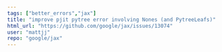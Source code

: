 ```yaml
---
tags: ["better_errors","jax"]
title: "improve pjit pytree error involving Nones (and PytreeLeafs)"
html_url: "https://github.com/google/jax/issues/13074"
user: "mattjj"
repo: "google/jax"
---
```


